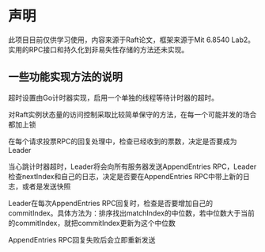 # 声明

此项目目前仅供学习使用，内容来源于Raft论文，框架来源于Mit 6.8540 Lab2。 实用的RPC接口和持久化到非易失性存储的方法还未实现。

## 一些功能实现方法的说明

超时设置由Go计时器实现，启用一个单独的线程等待计时器的超时。

对Raft实例状态量的访问控制采取比较简单保守的方法，在每一个可能并发的场合都加上锁

在每个请求投票RPC的回复处理中，检查已经收到的票数，决定是否要成为Leader

当心跳计时器超时，Leader将会向所有服务器发送AppendEntries RPC，Leader检查nextIndex和自己的日志，决定是否要在AppendEntries RPC中带上新的日志，或者是发送快照

Leader在每次AppendEntries RPC回复时，检查是否要增加自己的commitIndex。具体方法为：排序找出matchIndex的中位数，若中位数大于当前的commitIndex，就把commitIndex更新为这个中位数

AppendEntries RPC回复失败后会立即重新发送
